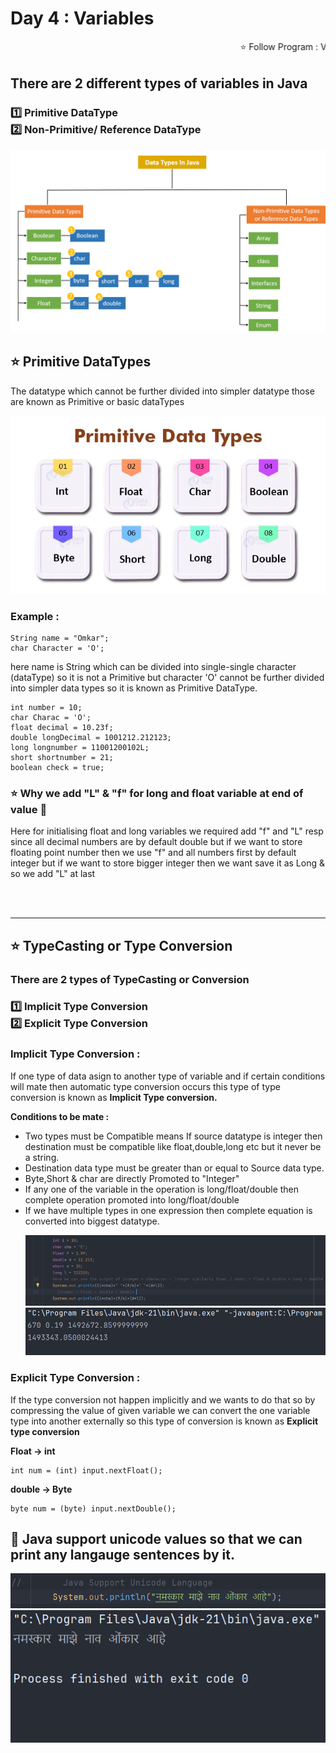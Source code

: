 # Day 4 : Variables 

<marquee> ⭐ Follow Program :  Variables.java, Inputs.java & TypeCasting.java </marquee>

<h2>There are 2 different types of variables in Java </h2>
<h3>1️⃣ Primitive DataType<br>2️⃣ Non-Primitive/ Reference DataType</h3>

![Alt text](image-37.png)


<h2>⭐ Primitive DataTypes</h2>
The datatype which cannot be further divided into simpler datatype those are known as Primitive or basic dataTypes

<br>

![Alt text](image-36.png)

<h3>Example : </h3>

```
String name = "Omkar";
char Character = 'O';
```
here name is String which can be divided into single-single character (dataType) so it is not a Primitive but character 'O' cannot be further divided into simpler data types so it is known as Primitive DataType.

```
int number = 10;
char Charac = 'O';
float decimal = 10.23f;
double longDecimal = 1001212.212123;
long longnumber = 11001200102L;
short shortnumber = 21;
boolean check = true;
```

<h3> ⭐ Why we add "L" & "f" for long and float variable at end of value 🤔</h3> 
<p>Here for initialising float and long variables we required add "f" and "L" resp since all decimal numbers are by default double but if we want to store floating point number then we use "f" and all numbers first by default integer but if we want to store bigger integer then we want save it as Long & so we add "L" at last</p>


<br>
<br>
<hr>
<h2> ⭐ TypeCasting or Type Conversion</h2>
<h3>There are 2 types of TypeCasting or Conversion</h3>
<h3>1️⃣ Implicit Type Conversion<br>
2️⃣ Explicit Type Conversion</h3>
</h3>

<h3>Implicit Type Conversion : </h3>
<p>If one type of data asign to another type of variable and if certain conditions will mate then automatic type conversion occurs this type of type conversion is known as <b>Implicit Type conversion.

Conditions to be mate : </b>
<ul>
<li>Two types must be Compatible means If source datatype is integer then destination must be compatible like float,double,long etc but it never be a string.</li>
<li>Destination data type must be greater than or equal to Source data type.</li>
<li>
Byte,Short & char are directly Promoted to "Integer"</li>
<li>If any one of the variable in the operation is long/float/double then complete operation promoted into long/float/double</li>
<li>If we have multiple types in one expression then complete equation is converted into biggest datatype.

![Alt text](image-41.png)
![Alt text](image-42.png)
</li>
</ul>

<h3>Explicit Type Conversion : </h3>
<p>If the type conversion not happen implicitly and we wants to do that so by compressing the value of given variable we can convert the one variable type into another externally so this type of conversion is known as <b>Explicit type conversion</b>

<b>Float -> int</b>
```
int num = (int) input.nextFloat();
```

<b>double -> Byte</b>
```
byte num = (byte) input.nextDouble();
```





<h2> 🌟 Java support unicode values so that we can print any langauge sentences by it.</h2>

![Alt text](image-38.png)
![Alt text](image-40.png)






